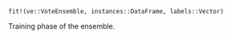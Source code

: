 ```
fit!(ve::VoteEnsemble, instances::DataFrame, labels::Vector)
```

Training phase of the ensemble.
